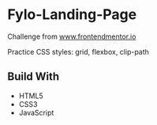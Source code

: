 # Fylo-Landing-Page
Challenge from www.frontendmentor.io 

Practice CSS styles: grid, flexbox, clip-path

## Build With
* HTML5
* CSS3
* JavaScript
